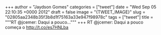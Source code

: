 
+++
author = "Jaydson Gomes"
categories = ["tweet"]
date = "Wed Sep 05 22:10:35 +0000 2012"
draft = false
image = "{TWEET_IMAGE}"
slug = "02805aa2348b35f3b8d1f75163a33e947f98978c"
tags = ["tweet"]
title = """RT @jcemer: Daqui a pouco..."""
+++
RT @jcemer: Daqui a pouco começa o http://t.co/es7HNLba
